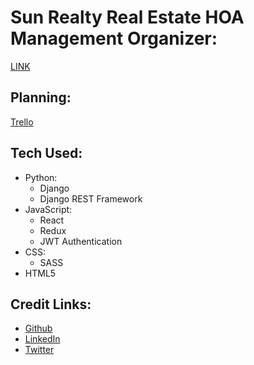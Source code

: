 # Sun Realty Real Estate HOA Management Organizer:
[LINK](https://www.youtube.com/playlist?list=PLJRGQoqpRwddKppNx67QgSbPzYk5Aaq4b)
## Planning:
[Trello]()       

## Tech Used: 
- Python:
    * Django 
    * Django REST Framework
- JavaScript:
    * React 
    * Redux
    * JWT Authentication
- CSS:
    * SASS
- HTML5

## Credit Links: 
* [Github](https://www.github.com/neoj1sec142)       
* [LinkedIn](https://linkedin.com/in/markharmon142)       
* [Twitter](https://www.twitter.com/ManicNeo142)       